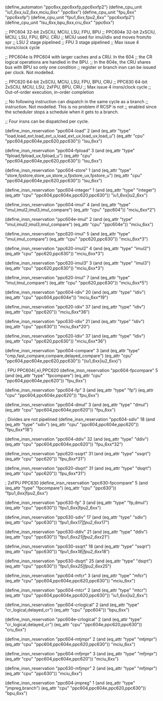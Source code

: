 (define_automaton "ppc6xx,ppc6xxfp,ppc6xxfp2")
(define_cpu_unit "iu1_6xx,iu2_6xx,mciu_6xx" "ppc6xx")
(define_cpu_unit "fpu_6xx" "ppc6xxfp")
(define_cpu_unit "fpu1_6xx,fpu2_6xx" "ppc6xxfp2")
(define_cpu_unit "lsu_6xx,bpu_6xx,cru_6xx" "ppc6xx")

;; PPC604  32-bit 2xSCIU, MCIU, LSU, FPU, BPU
;; PPC604e  32-bit 2xSCIU, MCIU, LSU, FPU, BPU, CRU
;; MCIU used for imul/idiv and moves from/to spr
;; LSU 2 stage pipelined
;; FPU 3 stage pipelined
;; Max issue 4 insns/clock cycle

;; PPC604e is PPC604 with larger caches and a CRU.  In the 604
;; the CR logical operations are handled in the BPU.
;; In the 604e, the CRU shares bus with BPU so only one condition
;; register or branch insn can be issued per clock.  Not modelled.

;; PPC620  64-bit 2xSCIU, MCIU, LSU, FPU, BPU, CRU
;; PPC630 64-bit 2xSCIU, MCIU, LSU, 2xFPU, BPU, CRU
;; Max issue 4 insns/clock cycle
;; Out-of-order execution, in-order completion

;; No following instruction can dispatch in the same cycle as a branch
;; instruction.  Not modelled.  This is no problem if RCSP is not
;; enabled since the scheduler stops a schedule when it gets to a branch.

;; Four insns can be dispatched per cycle.

(define_insn_reservation "ppc604-load" 2
  (and (eq_attr "type" "load,load_ext,load_ext_u,load_ext_ux,load_ux,load_u")
       (eq_attr "cpu" "ppc604,ppc604e,ppc620,ppc630"))
  "lsu_6xx")

(define_insn_reservation "ppc604-fpload" 3
  (and (eq_attr "type" "fpload,fpload_ux,fpload_u")
       (eq_attr "cpu" "ppc604,ppc604e,ppc620,ppc630"))
  "lsu_6xx")

(define_insn_reservation "ppc604-store" 1
  (and (eq_attr "type" "store,fpstore,store_ux,store_u,fpstore_ux,fpstore_u")
       (eq_attr "cpu" "ppc604,ppc604e,ppc620,ppc630"))
  "lsu_6xx")

(define_insn_reservation "ppc604-integer" 1
  (and (eq_attr "type" "integer")
       (eq_attr "cpu" "ppc604,ppc604e,ppc620,ppc630"))
  "iu1_6xx|iu2_6xx")

(define_insn_reservation "ppc604-imul" 4
  (and (eq_attr "type" "imul,imul2,imul3,imul_compare")
       (eq_attr "cpu" "ppc604"))
  "mciu_6xx*2")

(define_insn_reservation "ppc604e-imul" 2
  (and (eq_attr "type" "imul,imul2,imul3,imul_compare")
       (eq_attr "cpu" "ppc604e"))
  "mciu_6xx")

(define_insn_reservation "ppc620-imul" 5
  (and (eq_attr "type" "imul,imul_compare")
       (eq_attr "cpu" "ppc620,ppc630"))
  "mciu_6xx*3")

(define_insn_reservation "ppc620-imul2" 4
  (and (eq_attr "type" "imul2")
       (eq_attr "cpu" "ppc620,ppc630"))
  "mciu_6xx*3")

(define_insn_reservation "ppc620-imul3" 3
  (and (eq_attr "type" "imul3")
       (eq_attr "cpu" "ppc620,ppc630"))
  "mciu_6xx*3")

(define_insn_reservation "ppc620-lmul" 7
  (and (eq_attr "type" "lmul,lmul_compare")
       (eq_attr "cpu" "ppc620,ppc630"))
  "mciu_6xx*5")

(define_insn_reservation "ppc604-idiv" 20
  (and (eq_attr "type" "idiv")
       (eq_attr "cpu" "ppc604,ppc604e"))
  "mciu_6xx*19")

(define_insn_reservation "ppc620-idiv" 37
  (and (eq_attr "type" "idiv")
       (eq_attr "cpu" "ppc620"))
  "mciu_6xx*36")

(define_insn_reservation "ppc630-idiv" 21
  (and (eq_attr "type" "idiv")
       (eq_attr "cpu" "ppc630"))
  "mciu_6xx*20")

(define_insn_reservation "ppc620-ldiv" 37
  (and (eq_attr "type" "ldiv")
       (eq_attr "cpu" "ppc620,ppc630"))
  "mciu_6xx*36")

(define_insn_reservation "ppc604-compare" 3
  (and (eq_attr "type" "cmp,fast_compare,compare,delayed_compare")
       (eq_attr "cpu" "ppc604,ppc604e,ppc620,ppc630"))
  "(iu1_6xx|iu2_6xx)")

; FPU PPC604{,e},PPC620
(define_insn_reservation "ppc604-fpcompare" 5
  (and (eq_attr "type" "fpcompare")
       (eq_attr "cpu" "ppc604,ppc604e,ppc620"))
  "fpu_6xx")

(define_insn_reservation "ppc604-fp" 3
  (and (eq_attr "type" "fp")
       (eq_attr "cpu" "ppc604,ppc604e,ppc620"))
  "fpu_6xx")

(define_insn_reservation "ppc604-dmul" 3
  (and (eq_attr "type" "dmul")
       (eq_attr "cpu" "ppc604,ppc604e,ppc620"))
  "fpu_6xx")

; Divides are not pipelined
(define_insn_reservation "ppc604-sdiv" 18
  (and (eq_attr "type" "sdiv")
       (eq_attr "cpu" "ppc604,ppc604e,ppc620"))
  "fpu_6xx*18")

(define_insn_reservation "ppc604-ddiv" 32
  (and (eq_attr "type" "ddiv")
       (eq_attr "cpu" "ppc604,ppc604e,ppc620"))
  "fpu_6xx*32")

(define_insn_reservation "ppc620-ssqrt" 31
  (and (eq_attr "type" "ssqrt")
       (eq_attr "cpu" "ppc620"))
  "fpu_6xx*31")

(define_insn_reservation "ppc620-dsqrt" 31
  (and (eq_attr "type" "dsqrt")
       (eq_attr "cpu" "ppc620"))
  "fpu_6xx*31")


; 2xFPU PPC630
(define_insn_reservation "ppc630-fpcompare" 5
  (and (eq_attr "type" "fpcompare")
       (eq_attr "cpu" "ppc630"))
  "fpu1_6xx|fpu2_6xx")

(define_insn_reservation "ppc630-fp" 3
  (and (eq_attr "type" "fp,dmul")
       (eq_attr "cpu" "ppc630"))
  "fpu1_6xx|fpu2_6xx")

(define_insn_reservation "ppc630-sdiv" 17
  (and (eq_attr "type" "sdiv")
       (eq_attr "cpu" "ppc630"))
  "fpu1_6xx*17|fpu2_6xx*17")

(define_insn_reservation "ppc630-ddiv" 21
  (and (eq_attr "type" "ddiv")
       (eq_attr "cpu" "ppc630"))
  "fpu1_6xx*21|fpu2_6xx*21")

(define_insn_reservation "ppc630-ssqrt" 18
  (and (eq_attr "type" "ssqrt")
       (eq_attr "cpu" "ppc630"))
  "fpu1_6xx*18|fpu2_6xx*18")

(define_insn_reservation "ppc630-dsqrt" 25
  (and (eq_attr "type" "dsqrt")
       (eq_attr "cpu" "ppc630"))
  "fpu1_6xx*25|fpu2_6xx*25")

(define_insn_reservation "ppc604-mfcr" 3
  (and (eq_attr "type" "mfcr")
       (eq_attr "cpu" "ppc604,ppc604e,ppc620,ppc630"))
  "mciu_6xx")

(define_insn_reservation "ppc604-mtcr" 2
  (and (eq_attr "type" "mtcr")
       (eq_attr "cpu" "ppc604,ppc604e,ppc620,ppc630"))
  "iu1_6xx|iu2_6xx")

(define_insn_reservation "ppc604-crlogical" 2
  (and (eq_attr "type" "cr_logical,delayed_cr")
       (eq_attr "cpu" "ppc604"))
  "bpu_6xx")

(define_insn_reservation "ppc604e-crlogical" 2
  (and (eq_attr "type" "cr_logical,delayed_cr")
       (eq_attr "cpu" "ppc604e,ppc620,ppc630"))
  "cru_6xx")

(define_insn_reservation "ppc604-mtjmpr" 2
  (and (eq_attr "type" "mtjmpr")
       (eq_attr "cpu" "ppc604,ppc604e,ppc620,ppc630"))
  "mciu_6xx")

(define_insn_reservation "ppc604-mfjmpr" 3
  (and (eq_attr "type" "mfjmpr")
       (eq_attr "cpu" "ppc604,ppc604e,ppc620"))
   "mciu_6xx")

(define_insn_reservation "ppc630-mfjmpr" 2
  (and (eq_attr "type" "mfjmpr")
       (eq_attr "cpu" "ppc630"))
   "mciu_6xx")

(define_insn_reservation "ppc604-jmpreg" 1
  (and (eq_attr "type" "jmpreg,branch")
       (eq_attr "cpu" "ppc604,ppc604e,ppc620,ppc630"))
  "bpu_6xx")

